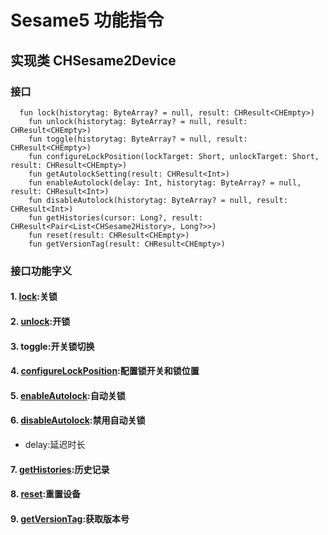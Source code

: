 # Sesame5 功能指令
## 实现类 CHSesame2Device
### 接口

```agsl
  fun lock(historytag: ByteArray? = null, result: CHResult<CHEmpty>)
    fun unlock(historytag: ByteArray? = null, result: CHResult<CHEmpty>)
    fun toggle(historytag: ByteArray? = null, result: CHResult<CHEmpty>)
    fun configureLockPosition(lockTarget: Short, unlockTarget: Short, result: CHResult<CHEmpty>)
    fun getAutolockSetting(result: CHResult<Int>)
    fun enableAutolock(delay: Int, historytag: ByteArray? = null, result: CHResult<Int>)
    fun disableAutolock(historytag: ByteArray? = null, result: CHResult<Int>)
    fun getHistories(cursor: Long?, result: CHResult<Pair<List<CHSesame2History>, Long?>>)
    fun reset(result: CHResult<CHEmpty>)
    fun getVersionTag(result: CHResult<CHEmpty>)
```
### 接口功能字义
#### 1. [lock](lock.md):关锁 
#### 2. [unlock](unlock.md):开锁 
#### 3. toggle:开关锁切换
#### 4. [configureLockPosition](configureLockPosition.md):配置锁开关和锁位置 
#### 5. [enableAutolock](autolock.md):自动关锁
#### 6. [disableAutolock](autolock.md):禁用自动关锁
- delay:延迟时长
#### 7. [getHistories](history.md):历史记录
#### 8. [reset](reset.md):重置设备
#### 9. [getVersionTag](ssm5version.md):获取版本号





